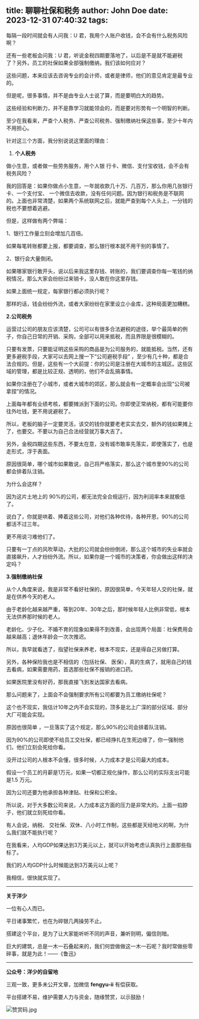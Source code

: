 title: 聊聊社保和税务
author: John Doe
date: 2023-12-31 07:40:32
tags:
---
每隔一段时间就会有人问我：U 君，我用个人账户收钱，会不会有什么税务风险啊？<!--more-->

还有一些老板会问我：U 君，听说金税四期要落地了，以后是不是就不能避税了？另外，员工的社保如果全部强制缴纳，我们该如何应对？

这些问题，本来应该去咨询专业的会计师，或者是律师，他们的意见肯定是最专业的。

但是呢，很多事情，并不是由专业人士说了算，而是要明白大的趋势。

这些经验和判断力，并不是靠学习就能领会的，而是要对形势有一个明智的判断。

至少在我看来，严查个人税务、严查公司税务、强制缴纳社保这些事，至少十年内不用担心。

针对这三个方面，我分别说说这里面的理由：

1. **个人税务**

做小生意，或者做一些劳务服务，用个人银 行卡、微信、支付宝收钱，会不会有税务风险？

我的回答是：如果你做点小生意，一年就收款几十万、几百万，那么你用几张银行卡、一个支付宝、 一个微信去收款，没有任何问题。因为银行和税务是不联网的。上面也非常清楚，如果两个系统联网之后，就能严查到每个人头上，一分钱的税也不要想着逃避。

但是，这样做有两个弊端：

1、银行工作量立刻会增加几百倍。

如果每笔转账都要上报，都要调查，那么银行根本就不用干别的事情了。

2、银行会大量倒闭。

如果哪家银行敢开头，说以后来我这里存钱、转账的，我们要调查你每一笔钱的纳税情况，那么大家会纷纷过来销卡，没人敢在你这里存钱。

如果上面统一规定，每家银行都必须执行呢？

那样的话，钱会纷纷外流，或者大家纷纷在家里设立小金库，这种局面更加糟糕。

**2.公司税务**

运营过公司的朋友应该清楚，公司可以有很多合法避税的途径，举个最简单的例子，你自己日常的开销、采购，全部可以用来抵税，而且界限是很模糊的。

只要有发票，只要能证明这些采购的商品是为公司服务的，就能抵税。当然，还有更多避税手段，大家可以去网上搜一下“公司避税手段” ，至少有几十种，都是合法合规的。但是，这些有一个大前提：你的公司是注册在大城市的主城区。这些区域的管理，都是比较正规、透明的，他们不会乱搞事情。

如果你注册在了小城市，或者大城市的郊区，那么就会有一定概率会出现“公司被拿捏”的情况。

上面每年都有业绩考核，都要摊派到下面的公司。你即使正常纳税，都有可能要你往外吐钱，更不用说避税了。

所以，老板的脑子一定要灵活，该交的钱你就要老老实实去交，额外的钱如果摊上了，也要交。不要以为自己合法经营就万事大吉了。

另外，金税四期这些东西，不要太在意，没有城市敢率先落实，即使落实了，也是走形式，浮于表面。

原因很简单，哪个城市如果敢说，自己将严格落实，那么这个城市里90%的公司都会排着队注销。

为什么会这样？

因为这片土地上的 90%的公司，都无法完全合规运行，因为利润率本来就极低了。

说白了，你就是哄着、捧着这些公司，对他们各种优待，各种开恩，90%的公司都活不过三年。

更不用说刁难他们了。

只要有一丁点的风吹草动，大批的公司就会纷纷倒闭，那么这个城市的失业率就会直接飙升，人才纷纷外流。所以，如果你是一个城市的决策者，你会做出这样的决定吗？

**3.强制缴纳社保**

从个人角度来说，我是非常不看好社保的，原因很简单，今天年轻人交的社保，就是在供养今天的老人。

由于老龄化越来越严重，等到20年、30年之后，那时候年轻人比例非常低，根本无法供养那时候的老人。

老龄化、少子化、不婚不育的现象如果得不到改善，会出现两个局面：社保费用会越来越高；退休年龄会一次次推迟。

所以，我早就看透了，指望社保来养老，根本不现实，还是得自己另做打算。

另外，各种保险我也是不相信的（包括社保、 医保），真的生病了，就用自己的钱去看病，如果需要用药，首选那些社保不报销的进口药。

如果医院里没有好药，那我直接飞到发达国家去看病。

那么问题来了，上面会不会强制要求所有公司都要为员工缴纳社保呢？

这个也不现实，我估计10年之内不会实现的，顶多是北上广深的部分区域、部分大厂可能会实现。

原因也很简单 ，一旦落实了这个规定，那么90%的公司会排着队注销。

因为90%的公司即使不给员工交社保，都已经挣扎在生死边缘了，你一强制他们，他们立刻会死给你看。

没开过公司的人根本不会懂，很多时候，人力成本才是公司最大的成本。

假设一个员工的月薪是1万元，如果一切都正规化操作，那么公司的实际支出可能是1.5 万元。

因为公司还要为他承担各种津贴、社保和公积金。

所以说，对于大多数公司来说，人力成本这方面的压力是非常大的。上面一掐脖子，他们就立刻死给你看。

有人会说，纳税、 交社保、双休、八小时工作制，这些都是天经地义的啊，为什么我们就不能执行呢？

在我看来，人均GDP如果达到3万美元以上，就可以开始考虑认真执行上面那些指标了。

我们的人均GDP什么时候能达到3万美元以上呢？

我相信，很快就实现了。
- - -
**关于洋少**

一位有心人而已。

平日诸事繁忙，也在为碎银几两操劳不止。

搭建这个平台，是为了让大家能听听不同的声音，兼听则明，偏信则暗。

巨大的建筑，总是一木一石叠起来的，我们何尝做做这一木一石呢？我时常做些零碎事，就是为此！——《鲁迅》

---

**公众号：洋少的自留地** 

三观一致，更多未公开文章，加微信 **fengyu-ii** 有偿获取。

平台搭建不易，维护需要人力与资金，随缘赞赏，以示鼓励！

![赞赏码.jpg](/images/shang.jpg)